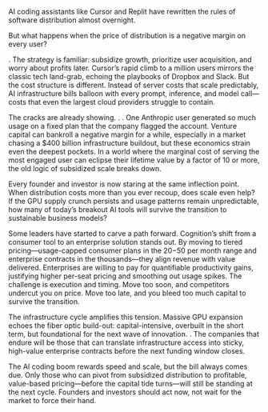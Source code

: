AI coding assistants like Cursor and Replit have rewritten the rules of software distribution almost overnight.

But what happens when the price of distribution is a negative margin on every user?

. The strategy is familiar: subsidize growth, prioritize user acquisition, and worry about profits later. Cursor’s rapid climb to a million users mirrors the classic tech land-grab, echoing the playbooks of Dropbox and Slack. But the cost structure is different. Instead of server costs that scale predictably, AI infrastructure bills balloon with every prompt, inference, and model call—costs that even the largest cloud providers struggle to contain.

The cracks are already showing. . . One Anthropic user generated so much usage on a fixed plan that the company flagged the account. Venture capital can bankroll a negative margin for a while, especially in a market chasing a $400 billion infrastructure buildout, but these economics strain even the deepest pockets. In a world where the marginal cost of serving the most engaged user can eclipse their lifetime value by a factor of 10 or more, the old logic of subsidized scale breaks down.

Every founder and investor is now staring at the same inflection point. When distribution costs more than you ever recoup, does scale even help? If the GPU supply crunch persists and usage patterns remain unpredictable, how many of today’s breakout AI tools will survive the transition to sustainable business models?

Some leaders have started to carve a path forward. Cognition’s shift from a consumer tool to an enterprise solution stands out. By moving to tiered pricing—usage-capped consumer plans in the $20-$50 per month range and enterprise contracts in the thousands—they align revenue with value delivered. Enterprises are willing to pay for quantifiable productivity gains, justifying higher per-seat pricing and smoothing out usage spikes. The challenge is execution and timing. Move too soon, and competitors undercut you on price. Move too late, and you bleed too much capital to survive the transition.

The infrastructure cycle amplifies this tension. Massive GPU expansion echoes the fiber optic build-out: capital-intensive, overbuilt in the short term, but foundational for the next wave of innovation. . The companies that endure will be those that can translate infrastructure access into sticky, high-value enterprise contracts before the next funding window closes.

The AI coding boom rewards speed and scale, but the bill always comes due. Only those who can pivot from subsidized distribution to profitable, value-based pricing—before the capital tide turns—will still be standing at the next cycle. Founders and investors should act now, not wait for the market to force their hand.